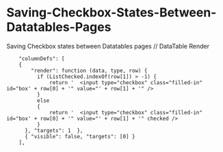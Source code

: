 # Saving-Checkbox-States-Between-Datatables-Pages
Saving Checkbox states between Datatables pages
// DataTable Render

        "columnDefs": [
        {
            "render": function (data, type, row) {
              if (ListChecked.indexOf(row[1]) > -1) {
                  return '  <input type="checkbox" class="filled-in" id="box' + row[0] + '" value="' + row[1] + '" />
              }
              else
              {
                  return '  <input type="checkbox" class="filled-in" id="box' + row[0] + '" value="' + row[1] + '" checked />
              }
          }, "targets": 1  },
          { "visible": false, "targets": [0] }
        ],
